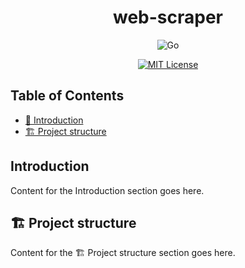 
<h1 align="center">web-scraper</h1>

<!-- Badges section -->
<div align="center">

![Go](https://img.shields.io/badge/Go-00ADD8.svg?style=flat&logo=go&logoColor=white)



[![MIT License](https://img.shields.io/badge/License-MIT-yellow.svg)](https://opensource.org/licenses/MIT)

</div>
<!-- Badges section end -->

## Table of Contents
- [🤝 Introduction](#-🤝-introduction)
- [🏗️ Project structure](#-🏗️-project-structure)

## Introduction
Content for the Introduction section goes here.

## 🏗️ Project structure
Content for the 🏗️ Project structure section goes here.




